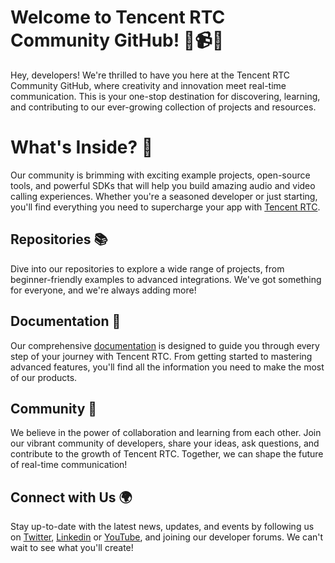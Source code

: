 Welcome to Tencent RTC Community GitHub! 🚀📹📱
===

Hey, developers! We're thrilled to have you here at the Tencent RTC Community GitHub, where creativity and innovation meet real-time communication. This is your one-stop destination for discovering, learning, and contributing to our ever-growing collection of projects and resources.

What's Inside? 🎁
===

Our community is brimming with exciting example projects, open-source tools, and powerful SDKs that will help you build amazing audio and video calling experiences. Whether you're a seasoned developer or just starting, you'll find everything you need to supercharge your app with [Tencent RTC](https://trtc.io).

Repositories 📚
-
Dive into our repositories to explore a wide range of projects, from beginner-friendly examples to advanced integrations. We've got something for everyone, and we're always adding more!

Documentation 📖
-
Our comprehensive [documentation](https://trtc.io/document) is designed to guide you through every step of your journey with Tencent RTC. From getting started to mastering advanced features, you'll find all the information you need to make the most of our products.

Community 💬
-
We believe in the power of collaboration and learning from each other. Join our vibrant community of developers, share your ideas, ask questions, and contribute to the growth of Tencent RTC. Together, we can shape the future of real-time communication!

Connect with Us 🌍
-
Stay up-to-date with the latest news, updates, and events by following us on [Twitter](https://twitter.com/TencentRTC),
[Linkedin](https://www.linkedin.com/company/tencentrtc) or [YouTube](https://www.youtube.com/@tencentrtc), and joining our developer forums. We can't wait to see what you'll create!
